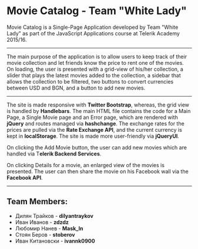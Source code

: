 Movie Catalog - Team "White Lady"
=============
Movie Catalog is a Single-Page Application developed by Team "White Lady" as part of the JavaScript Applications course at Telerik Academy 2015/16.

----------

The main purpose of the application is to allow users to keep track of their movie collection and let friends know the price to rent one of the movies. On loading, the user is presented with a grid-view of his/her collection, a slider that plays the latest movies added to the collection, a sidebar that allows the collection to be filtered, two buttons to convert currencies between USD and BGN, and a button to add new movies.

----------

The site is made responsive with **Twitter Bootstrap**, whereas, the grid view is handled by **Handlebars**. The main HTML file contains the code for a Main Page, a Single Movie page and an Error page, which are rendered with **jQuery** and routes managed via **hashchange**. The exchange rates for the prices are pulled via the **Rate Exchange API**, and the current currency is kept in **localStorage**. The site is made more user-friendly via **jQueryUI**.

On clicking the Add Movie button, the user can add new movies which are handled via T**elerik Backend Services**. 

On clicking Details for a movie, an enlarged view of the movies is presented. The user can then share the movie on his Facebook wall via the **Facebook API**.

----------

Team Members:
-------------
 - Дилян Трайков - **dilyantraykov**
 - Иван Иванов - **zdzdz**
 - Любомир Нанев - **Mask_ln**
 - Стоян Беров - **stoberov**
 - Иван Китановски - **ivannk0900**